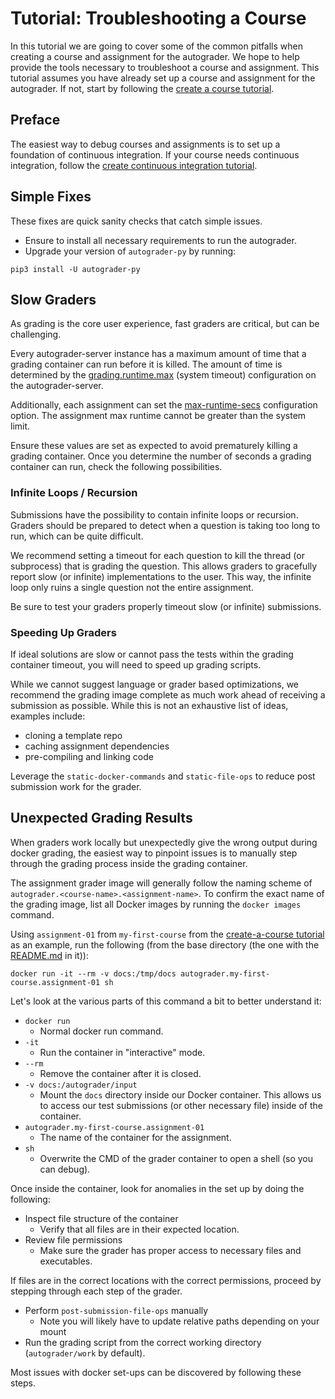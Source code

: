 # Tutorial: Troubleshooting a Course

In this tutorial we are going to cover some of the common pitfalls when creating a course and assignment for the autograder.
We hope to help provide the tools necessary to troubleshoot a course and assignment.
This tutorial assumes you have already set up a course and assignment for the autograder.
If not, start by following the [create a course tutorial](create-a-course.md).

## Preface

The easiest way to debug courses and assignments is to set up a foundation of continuous integration.
If your course needs continuous integration, follow the [create continuous integration tutorial](create-continuous-integration.md).

## Simple Fixes

These fixes are quick sanity checks that catch simple issues.
 - Ensure to install all necessary requirements to run the autograder.
 - Upgrade your version of `autograder-py` by running:
```
pip3 install -U autograder-py
```

## Slow Graders

As grading is the core user experience, fast graders are critical, but can be challenging.

Every autograder-server instance has a maximum amount of time that a grading container can run before it is killed.
The amount of time is determined by the [grading.runtime.max](../config.md#configuration-options) (system timeout) configuration on the autograder-server.

Additionally, each assignment can set the [max-runtime-secs](../types.md#assignment) configuration option.
The assignment max runtime cannot be greater than the system limit.

Ensure these values are set as expected to avoid prematurely killing a grading container.
Once you determine the number of seconds a grading container can run, check the following possibilities.

### Infinite Loops / Recursion

Submissions have the possibility to contain infinite loops or recursion.
Graders should be prepared to detect when a question is taking too long to run, which can be quite difficult.

We recommend setting a timeout for each question to kill the thread (or subprocess) that is grading the question.
This allows graders to gracefully report slow (or infinite) implementations to the user.
This way, the infinite loop only ruins a single question not the entire assignment.

Be sure to test your graders properly timeout slow (or infinite) submissions.

### Speeding Up Graders

If ideal solutions are slow or cannot pass the tests within the grading container timeout,
you will need to speed up grading scripts.

While we cannot suggest language or grader based optimizations,
we recommend the grading image complete as much work ahead of receiving a submission as possible.
While this is not an exhaustive list of ideas, examples include:
 - cloning a template repo
 - caching assignment dependencies
 - pre-compiling and linking code

Leverage the `static-docker-commands` and `static-file-ops` to reduce post submission work for the grader.

## Unexpected Grading Results

When graders work locally but unexpectedly give the wrong output during docker grading,
the easiest way to pinpoint issues is to manually step through the grading process inside the grading container.

The assignment grader image will generally follow the naming scheme of `autograder.<course-name>.<assignment-name>`.
To confirm the exact name of the grading image, list all Docker images by running the `docker images` command.

Using `assignment-01` from `my-first-course` from the [create-a-course tutorial](create-a-course.md) as an example,
run the following (from the base directory (the one with the [README.md](../../README.md) in it)):
```
docker run -it --rm -v docs:/tmp/docs autograder.my-first-course.assignment-01 sh
```

Let's look at the various parts of this command a bit to better understand it:
 - `docker run`
   - Normal docker run command.
 - `-it`
   - Run the container in "interactive" mode.
 - `--rm`
   - Remove the container after it is closed.
 - `-v docs:/autograder/input`
   - Mount the `docs` directory inside our Docker container.
     This allows us to access our test submissions (or other necessary file) inside of the container.
 - `autograder.my-first-course.assignment-01`
   - The name of the container for the assignment.
 - `sh`
   - Overwrite the CMD of the grader container to open a shell (so you can debug).

Once inside the container, look for anomalies in the set up by doing the following:
 - Inspect file structure of the container
   - Verify that all files are in their expected location.
 - Review file permissions
   - Make sure the grader has proper access to necessary files and executables.

If files are in the correct locations with the correct permissions,
proceed by stepping through each step of the grader.
 - Perform `post-submission-file-ops` manually
   - Note you will likely have to update relative paths depending on your mount
 - Run the grading script from the correct working directory (`autograder/work` by default).

Most issues with docker set-ups can be discovered by following these steps.
